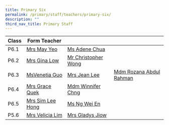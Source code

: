 ```yaml
---
title: Primary Six
permalink: /primary/staff/teachers/primary-six/
description: ""
third_nav_title: Primary Staff
---
```

| Class | Form Teacher | ||
| -------- | -------- | -------- |-------- |
|P6.1|[Mrs May Yeo](nam_mei_lin_may@schools.gov.sg)|[Ms Adene Chua ](chua_yuen_yee@schools.gov.sg)
|P6.2|[Mrs Gina Low](gina_chia@schools.gov.sg)|[Mr Christopher Wong ](christopher_wong_say_eng@schools.gov.sg)|
|P6.3|[MsVenetia Guo ](guo_yixin_venetia@schools.gov.sg)|[Mrs Jean Lee](sng_lee_lee@schools.gov.sg)|[Mdm Rozana Abdul Rahman](rozana_abdul_rahman@schools.gov.sg)
|P6.4|[Mrs Grace Quek](chern_whee_li@schools.gov.sg)|[Mdm Winnifer Chng](chng_lay_peng@schools.gov.sg)|
|P6.5|[Mrs Sim Lee Hong 	](chua_lee_hong@schools.gov.sg)|[Ms Ng Wei En](ng_wei_en@schools.gov.sg)|
|P5.6|[Mrs Velicia Lim](foo_wei_tint_velicia@schools.gov.sg)|[Mrs Gladys Jiow](tan_tsu_pei_gladys@schools.gov.sg)